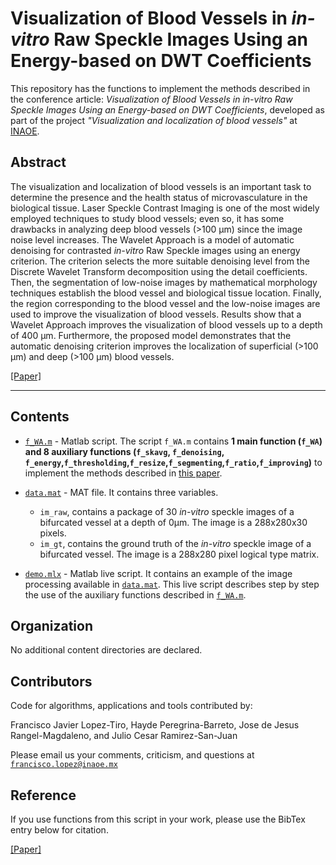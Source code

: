 # Visualization of Blood Vessels in *in-vitro* Raw Speckle Images Using an Energy-based on DWT Coefficients

This repository has the functions to implement the methods described in the conference article: *Visualization of Blood Vessels  in in-vitro Raw Speckle Images Using an Energy-based on DWT Coefficients*, developed as part of the project *"Visualization and localization of blood vessels"* at [INAOE](https://www.inaoep.mx). 


## Abstract
The visualization and localization of blood vessels is an important task to determine the presence and the health status of microvasculature in the biological tissue. Laser Speckle Contrast Imaging is one of the most widely employed techniques to study blood vessels; even so, it has some drawbacks in analyzing deep blood vessels (>100 µm) since the image noise level increases.
The Wavelet Approach is a model of automatic denoising for contrasted *in-vitro* Raw Speckle images using an energy criterion. The criterion selects the more suitable denoising level from the Discrete Wavelet Transform decomposition using the detail coefficients. Then, the segmentation of low-noise images by mathematical morphology techniques establish the blood vessel and biological tissue location. Finally, the region corresponding to the blood vessel and the low-noise images are used to improve the visualization of blood vessels.
Results show that a Wavelet Approach improves the visualization of blood vessels up to a depth of 400 µm. Furthermore, the proposed model demonstrates that the automatic denoising criterion improves the localization of superficial (>100 µm) and deep (>100 µm) blood vessels.

[[Paper]](https://github.com/friscolt/elsevier-wavelet/blob/main/preprint.pdf)

---

## Contents

* [`f_WA.m`](https://github.com/friscolt/elsevier-wavelet/blob/main/f_WA.m) -  Matlab script. The script  `f_WA.m` contains **1 main function (`f_WA`) and 8 auxiliary functions (`f_skavg`, `f_denoising`, `f_energy`,`f_thresholding`,`f_resize`,`f_segmenting`,`f_ratio`,`f_improving`)** to implement the methods described in [this paper](https://github.com/friscolt/elsevier-wavelet/blob/main/preprint.pdf). 

* [`data.mat`](https://github.com/friscolt/elsevier-wavelet/blob/main/data.mat) - MAT file. It contains three variables. 
  *  `im_raw`, contains a package of 30 *in-vitro* speckle images of a bifurcated vessel at a depth of 0µm. The image is a 288x280x30 pixels.
  *  `im_gt`, contains the ground truth of the *in-vitro* speckle image of a bifurcated vessel. The image is a 288x280 pixel logical type matrix.
 
* [`demo.mlx`](https://github.com/friscolt/elsevier-wavelet/blob/main/demo.mlx) - Matlab live script. It contains an example of the image processing available in [`data.mat`](https://github.com/friscolt/elsevier-wavelet/blob/main/data.mat). This live script describes step by step the use of the auxiliary functions described in [`f_WA.m`](https://github.com/friscolt/elsevier-wavelet/blob/main/f_WA.m). 

 
## Organization

No additional content directories are declared. 


## Contributors

Code for algorithms, applications and tools contributed by:

Francisco Javier Lopez-Tiro, Hayde Peregrina-Barreto, Jose de Jesus Rangel-Magdaleno, and Julio Cesar Ramirez-San-Juan

Please email us your comments, criticism, and questions at [`francisco.lopez@inaoe.mx`](mailto:francisco.lopez@inaoe.com?subject=[GitHub]%20elsevier-wavelet%20repository)


## Reference

If you use functions from this script in your work, please use the BibTex entry below for citation.

[[Paper]](https://github.com/friscolt/elsevier-wavelet/blob/main/preprint.pdf)

```

```
